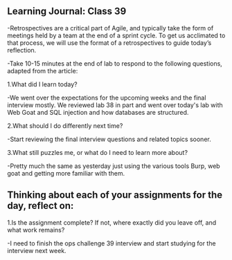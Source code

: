 ## Learning Journal: Class 39

-Retrospectives are a critical part of Agile, and typically take the form of meetings held by a team at the end of a sprint cycle. To get us acclimated to that process, we will use the format of a retrospectives to guide today’s reflection.

-Take 10-15 minutes at the end of lab to respond to the following questions, adapted from the article:

1.What did I learn today?

-We went over the expectations for the upcoming weeks and the final interview mostly. We reviewed lab 38 in part and went over today's lab with Web Goat and SQL injection and how databases are structured.

2.What should I do differently next time?

-Start reviewing the final interview questions and related topics sooner.

3.What still puzzles me, or what do I need to learn more about?

-Pretty much the same as yesterday just using the various tools Burp, web goat and getting more familiar with them.

## Thinking about each of your assignments for the day, reflect on:

1.Is the assignment complete? If not, where exactly did you leave off, and what work remains?

-I need to finish the ops challenge 39 interview and start studying for the interview next week.
